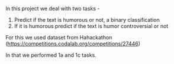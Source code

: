 In this project we deal with two tasks -
1. Predict if the text is humorous or not, a binary classification
2. If it is humorous predict if the text is humor controversial or not

For this we used dataset from Hahackathon (https://competitions.codalab.org/competitions/27446)

In that we performed 1a and 1c tasks.


